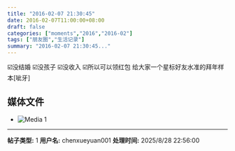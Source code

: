 ```yaml
---
title: "2016-02-07 21:30:45"
date: 2016-02-07T11:00:00+08:00
draft: false
categories: ["moments","2016","2016-02"]
tags: ["朋友圈","生活记录"]
summary: "2016-02-07 21:30:45..."
---
```


☑️没结婚 ☑️没孩子 ☑️没收入 ☑️所以可以领红包 给大家一个星标好友水准的拜年样本[呲牙]

## 媒体文件

- ![Media 1](/Moments/photos/2016-02-07/201602072130450.jpg)

---

**帖子类型:** 1
**用户名:** chenxueyuan001
**处理时间:** 2025/8/28 22:56:00